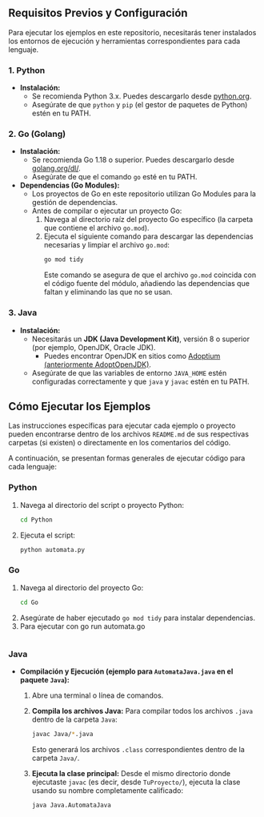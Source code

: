 
## Requisitos Previos y Configuración

Para ejecutar los ejemplos en este repositorio, necesitarás tener instalados los entornos de ejecución y herramientas correspondientes para cada lenguaje.

### 1. Python

*   **Instalación:**
    *   Se recomienda Python 3.x. Puedes descargarlo desde [python.org](https://www.python.org/downloads/).
    *   Asegúrate de que `python` y `pip` (el gestor de paquetes de Python) estén en tu PATH.
### 2. Go (Golang)

*   **Instalación:**
    *   Se recomienda Go 1.18 o superior. Puedes descargarlo desde [golang.org/dl/](https://go.dev/dl/).
    *   Asegúrate de que el comando `go` esté en tu PATH.
*   **Dependencias (Go Modules):**
    *   Los proyectos de Go en este repositorio utilizan Go Modules para la gestión de dependencias.
    *   Antes de compilar o ejecutar un proyecto Go:
        1.  Navega al directorio raíz del proyecto Go específico (la carpeta que contiene el archivo `go.mod`).
        2.  Ejecuta el siguiente comando para descargar las dependencias necesarias y limpiar el archivo `go.mod`:
            ```bash
            go mod tidy
            ```
            Este comando se asegura de que el archivo `go.mod` coincida con el código fuente del módulo, añadiendo las dependencias que faltan y eliminando las que no se usan.

### 3. Java

*   **Instalación:**
    *   Necesitarás un **JDK (Java Development Kit)**, versión 8 o superior (por ejemplo, OpenJDK, Oracle JDK).
        *   Puedes encontrar OpenJDK en sitios como [Adoptium (anteriormente AdoptOpenJDK)](https://adoptium.net/).
    *   Asegúrate de que las variables de entorno `JAVA_HOME` estén configuradas correctamente y que `java` y `javac` estén en tu PATH.

## Cómo Ejecutar los Ejemplos

Las instrucciones específicas para ejecutar cada ejemplo o proyecto pueden encontrarse dentro de los archivos `README.md` de sus respectivas carpetas (si existen) o directamente en los comentarios del código.

A continuación, se presentan formas generales de ejecutar código para cada lenguaje:

### Python

1.  Navega al directorio del script o proyecto Python:
    ```bash
    cd Python
    ```
2.  Ejecuta el script:
    ```bash
    python automata.py
    ```

### Go

1.  Navega al directorio del proyecto Go:
    ```bash
    cd Go
    ```
2.  Asegúrate de haber ejecutado `go mod tidy` para instalar dependencias.
3.  Para ejecutar con
    go run automata.go  
    ```

### Java

*   **Compilación y Ejecución (ejemplo para `AutomataJava.java` en el paquete `Java`):**

    1.  Abre una terminal o línea de comandos.
    2.  **Compila los archivos Java:**
        Para compilar todos los archivos `.java` dentro de la carpeta `Java`:
        ```bash
        javac Java/*.java
        ```
        Esto generará los archivos `.class` correspondientes dentro de la carpeta `Java/`.

    3.  **Ejecuta la clase principal:**
        Desde el mismo directorio donde ejecutaste `javac` (es decir, desde `TuProyecto/`), ejecuta la clase usando su nombre completamente calificado:
        ```bash
        java Java.AutomataJava
        ```
